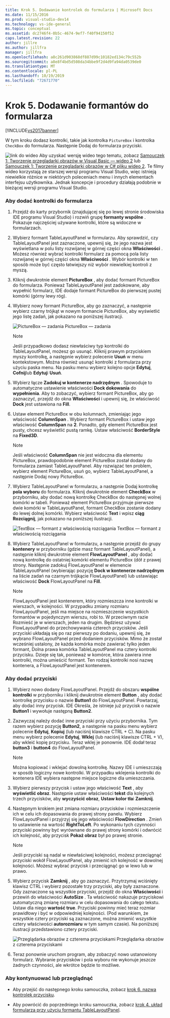 ```yaml
---
title: Krok 5. Dodawanie kontrolek do formularza | Microsoft Docs
ms.date: 11/15/2016
ms.prod: visual-studio-dev14
ms.technology: vs-ide-general
ms.topic: conceptual
ms.assetid: dc2746f4-0b5c-4674-9ef7-f40f94150f52
caps.latest.revision: 22
author: jillre
ms.author: jillfra
manager: jillfra
ms.openlocfilehash: a8c261d903868df887d99c10182ed134c79c552b
ms.sourcegitcommit: a8e8f4bd5d508da34bbe9f2d4d9fa94da0539de0
ms.translationtype: MT
ms.contentlocale: pl-PL
ms.lasthandoff: 10/19/2019
ms.locfileid: "72671770"
---
```

# <a name="step-5-add-controls-to-your-form"></a>Krok 5. Dodawanie formantów do formularza
[!INCLUDE[vs2017banner](../includes/vs2017banner.md)]

W tym kroku dodasz kontrolki, takie jak kontrolka `PictureBox` i kontrolka `CheckBox` do formularza. Następnie Dodaj do formularza przyciski.

 ![link do wideo](../data-tools/media/playvideo.gif "PlayVideo") Aby uzyskać wersję wideo tego tematu, zobacz [Samouczek 1: Tworzenie przeglądarki obrazów w Visual Basic — wideo 2](http://go.microsoft.com/fwlink/?LinkId=205211) lub [Samouczek 1: Tworzenie przeglądarki obrazów w C# pliku wideo 2](http://go.microsoft.com/fwlink/?LinkId=205200). Te filmy wideo korzystają ze starszej wersji programu Visual Studio, więc istnieją niewielkie różnice w niektórych poleceniach menu i innych elementach interfejsu użytkownika. Jednak koncepcje i procedury działają podobnie w bieżącej wersji programu Visual Studio.

### <a name="to-add-controls-to-your-form"></a>Aby dodać kontrolki do formularza

1. Przejdź do karty przybornik (znajdującej się po lewej stronie środowiska IDE programu Visual Studio) i rozwiń grupę **formanty wspólne** . Pokazuje najczęściej używane kontrolki, które są widoczne w formularzach.

2. Wybierz formant TableLayoutPanel w formularzu. Aby sprawdzić, czy TableLayoutPanel jest zaznaczone, upewnij się, że jego nazwa jest wyświetlana w polu listy rozwijanej w górnej części okna **Właściwości** . Możesz również wybrać kontrolki formularz za pomocą pola listy rozwijanej w górnej części okna **Właściwości** . Wybór kontrolki w ten sposób może być często łatwiejszy niż wybór niewielkiej kontroli z myszą.

3. Kliknij dwukrotnie element **PictureBox** , aby dodać formant PictureBox do formularza. Ponieważ TableLayoutPanel jest zadokowane, aby wypełnić formularz, IDE dodaje formant PictureBox do pierwszej pustej komórki (górny lewy róg).

4. Wybierz nowy formant PictureBox, aby go zaznaczyć, a następnie wybierz czarny trójkąt w nowym formancie PictureBox, aby wyświetlić jego listę zadań, jak pokazano na poniższej ilustracji.

     ![PictureBox — zadania](../ide/media/express-pictureboxtasks.png "Express_PictureBoxTasks") PictureBox — zadania

    > [!NOTE]
    > Jeśli przypadkowo dodasz niewłaściwy typ kontrolki do TableLayoutPanel, możesz go usunąć. Kliknij prawym przyciskiem myszy kontrolkę, a następnie wybierz polecenie **Usuń** w menu kontekstowym. Można również usunąć kontrolki z formularza przy użyciu paska menu. Na pasku menu wybierz kolejno opcje **Edytuj**, **Cofnij**lub **Edytuj**i **Usuń**.

5. Wybierz łącze **Zadokuj w kontenerze nadrzędnym** . Spowoduje to automatyczne ustawienie właściwości **Dock dokowania** do **wypełnienia**. Aby to zobaczyć, wybierz formant PictureBox, aby go zaznaczyć, przejdź do okna **Właściwości** i upewnij się, że właściwość **Dock** jest ustawiona na **Fill**.

6. Ustaw element PictureBox w obu kolumnach, zmieniając jego właściwość **ColumnSpan** . Wybierz formant PictureBox i ustaw jego właściwość **ColumnSpan** na **2**. Ponadto, gdy element PictureBox jest pusty, chcesz wyświetlić pustą ramkę. Ustaw właściwość **BorderStyle** na **Fixed3D**.

    > [!NOTE]
    > Jeśli właściwość **ColumnSpan** nie jest widoczna dla elementu PictureBox, prawdopodobnie element PictureBox został dodany do formularza zamiast TableLayoutPanel. Aby rozwiązać ten problem, wybierz element PictureBox, usuń go, wybierz TableLayoutPanel, a następnie Dodaj nowy PictureBox.

7. Wybierz TableLayoutPanel w formularzu, a następnie Dodaj kontrolkę **pola wyboru** do formularza. Kliknij dwukrotnie element **CheckBox** w przyborniku, aby dodać nową kontrolkę CheckBox do następnej wolnej komórki w tabeli. Ponieważ element PictureBox przyjmuje pierwsze dwie komórki w TableLayoutPanel, formant CheckBox zostanie dodany do lewej dolnej komórki. Wybierz właściwość **Text** i wpisz **ciąg Rozciągnij**, jak pokazano na poniższej ilustracji.

     ![TextBox — formant z właściwością rozciągania](../ide/media/express-pictureviewercheckbox.png "Express_PictureViewerCheckbox") TextBox — formant z właściwością rozciągania

8. Wybierz TableLayoutPanel w formularzu, a następnie przejdź do grupy **kontenery** w przyborniku (gdzie masz formant TableLayoutPanel), a następnie kliknij dwukrotnie element **FlowLayoutPanel** , aby dodać nową kontrolkę do ostatniej komórki elementu PictureBox (dół z prawej strony. Następnie zadokuj FlowLayoutPanel w elemencie TableLayoutPanel (wybierając pozycję **Dock w kontenerze nadrzędnym** na liście zadań na czarnym trójkącie FlowLayoutPanel) lub ustawiając właściwość **Dock** FlowLayoutPanel na **Fill**.

    > [!NOTE]
    > FlowLayoutPanel jest kontenerem, który rozmieszcza inne kontrolki w wierszach, w kolejności. W przypadku zmiany rozmiaru FlowLayoutPanel, jeśli ma miejsce na rozmieszczenie wszystkich formantów w pojedynczym wierszu, robi to. W przeciwnym razie Rozmieść je w wierszach, jeden na drugim. Będziesz używać FlowLayoutPanel do przechowywania czterech przycisków. Jeśli przyciski układają się po raz pierwszy po dodaniu, upewnij się, że wybrano FlowLayoutPanel przed dodaniem przycisków. Mimo że został wcześniej ustalony, że każda komórka może zawierać tylko jeden formant, Dolna prawa komórka TableLayoutPanel ma cztery kontrolki przycisku. Dzieje się tak, ponieważ w komórce, która zawiera inne kontrolki, można umieścić formant. Ten rodzaj kontrolki nosi nazwę kontenera, a FlowLayoutPanel jest kontenerem.

### <a name="to-add-buttons"></a>Aby dodać przyciski

1. Wybierz nowo dodany FlowLayoutPanel. Przejdź do obszaru **wspólne kontrolki** w przyborniku i kliknij dwukrotnie element **Button** , aby dodać kontrolkę przycisku o nazwie **Button1** do FlowLayoutPanel. Powtarzaj, aby dodać inny przycisk. IDE Określa, że istnieje już przycisk o nazwie **Button1** i wywołuje następną **Button2**.

2. Zazwyczaj należy dodać inne przyciski przy użyciu przybornika. Tym razem wybierz pozycję **Button2**, a następnie na pasku menu wybierz polecenie **Edytuj**, **Kopiuj** (lub naciśnij klawisze CTRL + C). Na pasku menu wybierz polecenie **Edytuj**, **Wklej** (lub naciśnij klawisze CTRL + V), aby wkleić kopię przycisku. Teraz wklej je ponownie. IDE dodał teraz **button3** i **button4** do FlowLayoutPanel.

    > [!NOTE]
    > Można kopiować i wklejać dowolną kontrolkę. Nazwy IDE i umieszczają w sposób logiczny nowe kontrolki. W przypadku wklejenia kontrolki do kontenera IDE wybiera następne miejsce logiczne dla umieszczania.

3. Wybierz pierwszy przycisk i ustaw jego właściwość **Text** , aby **wyświetlić obraz**. Następnie ustaw właściwości **tekst** dla kolejnych trzech przycisków, aby **wyczyścić obraz**, **Ustaw kolor tła**i **Zamknij**.

4. Następnym krokiem jest zmiana rozmiaru przycisków i rozmieszczenie ich w celu ich dopasowania do prawej strony panelu. Wybierz FlowLayoutPanel i przyjrzyj się jego właściwości **FlowDirection** . Zmień to ustawienie na wartość **RightToLeft**. Po wykonaniu tych czynności przyciski powinny być wyrównane do prawej strony komórki i odwrócić ich kolejność, aby przycisk **Pokaż obraz** był po prawej stronie.

    > [!NOTE]
    > Jeśli przyciski są nadal w niewłaściwej kolejności, możesz przeciągnąć przyciski wokół FlowLayoutPanel, aby zmienić ich kolejność w dowolnej kolejności. Możesz wybrać przycisk i przeciągnąć go w lewo lub w prawo.

5. Wybierz przycisk **Zamknij** , aby go zaznaczyć. Przytrzymaj wciśnięty klawisz CTRL i wybierz pozostałe trzy przyciski, aby były zaznaczone. Gdy zaznaczone są wszystkie przyciski, przejdź do okna **Właściwości** i przewiń do właściwości **AutoSize** . Ta właściwość nakazuje przyciskowi automatyczną zmianę rozmiaru w celu dopasowania do całego tekstu. Ustaw dla niego **wartość true**. Przyciski powinny mieć teraz rozmiar prawidłowy i być w odpowiedniej kolejności. (Pod warunkiem, że wszystkie cztery przyciski są zaznaczone, można zmienić wszystkie cztery właściwości **autorozmiaru** w tym samym czasie). Na poniższej ilustracji przedstawiono cztery przyciski.

     ![Przeglądarka obrazów z czterema przyciskami](../ide/media/express-autosize.png "Express_AutoSize") Przeglądarka obrazów z czterema przyciskami

6. Teraz ponownie uruchom program, aby zobaczyć nowo ustanowiony formularz. Wybranie przycisków i pola wyboru nie wykonuje jeszcze żadnych czynności, ale wkrótce będzie to możliwe.

### <a name="to-continue-or-review"></a>Aby kontynuować lub przeglądnąć

- Aby przejść do następnego kroku samouczka, zobacz [krok 6. nazwa kontrolek przycisku](../ide/step-6-name-your-button-controls.md).

- Aby powrócić do poprzedniego kroku samouczka, zobacz [krok 4. układ formularza przy użyciu formantu TableLayoutPanel](../ide/step-4-lay-out-your-form-with-a-tablelayoutpanel-control.md).
